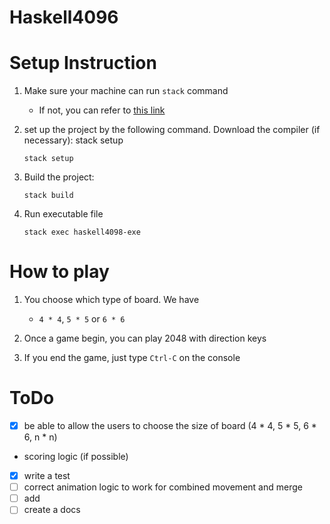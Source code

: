 # Haskell4096

# Setup Instruction
1. Make sure your machine can run `stack` command
    - If not, you can refer to [this link](https://docs.haskellstack.org/en/stable/install_and_upgrade/)
2. set up the project by the following command. Download the compiler (if necessary): stack setup

    ```stack setup```
3. Build the project:

    ```stack build```
4. Run executable file

    ```stack exec haskell4098-exe```

# How to play
1. You choose which type of board. We have
    - `4 * 4`, `5 * 5` or `6 * 6`
2. Once a game begin, you can play 2048 with direction keys

3. If you end the game, just type `Ctrl-C` on the console

# ToDo
- [x] be able to allow the users to choose the size of board (4 * 4, 5 * 5, 6 * 6, n * n)
- scoring logic (if possible)
- [x] write a test
- [ ] correct animation logic to work for combined movement and merge
- [ ] add
- [ ] create a docs
